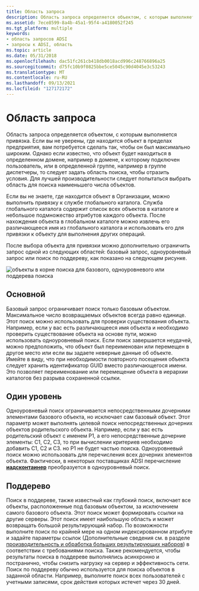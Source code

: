 ```yaml
---
title: Область запроса
description: Область запроса определяется объектом, с которым выполняется привязка.
ms.assetid: 7ece8599-8a4b-45a1-95f4-a4180052f245
ms.tgt_platform: multiple
keywords:
- область запросов ADSI
- запросы к ADSI, область
ms.topic: article
ms.date: 05/31/2018
ms.openlocfilehash: dac51fc261cb418db0018acd996c248766896a25
ms.sourcegitcommit: d75fc10b9f0825bbe5ce5045c90d4045e3c53243
ms.translationtype: MT
ms.contentlocale: ru-RU
ms.lasthandoff: 09/13/2021
ms.locfileid: "127172172"
---
```

# <a name="scope-of-query"></a>Область запроса

Область запроса определяется объектом, с которым выполняется привязка. Если вы не уверены, где находится объект в пределах предприятия, вам потребуется сделать так, чтобы он был максимально широким. Однако если известно, что объект будет находиться в определенном домене, например в домене, к которому подключен пользователь, или в определенной группе, например в группе диспетчеры, то следует задать область поиска, чтобы отразить условия. Для лучшей производительности следует попытаться выбрать область для поиска наименьшего числа объектов.

Если вы не знаете, где находится объект в Организации, можно выполнить привязку к службе глобального каталога. Служба глобального каталога содержит список всех объектов в каталоге и небольшое подмножество атрибутов каждого объекта. После нахождения объекта в глобальном каталоге можно извлечь его различающееся имя из глобального каталога и использовать его для привязки к объекту для выполнения других операций.

После выбора объекта для привязки можно дополнительно ограничить запрос одной из следующих областей: базовый запрос, одноуровневый запрос или поиск по поддереву, как показано на следующем рисунке.

![объекты в корне поиска для базового, одноуровневого или поддерева поиска](images/netds6.png)

## <a name="base"></a>Основной

Базовый запрос ограничивает поиск только базовым объектом. Максимальное число возвращаемых объектов всегда равно единице. Этот поиск можно использовать для проверки существования объекта. Например, если у вас есть различающееся имя объекта и необходимо проверить существование объекта на основе пути, можно использовать одноуровневый поиск. Если поиск завершается неудачей, можно предположить, что объект был переименован или перемещен в другое место или если вы задаете неверные данные об объекте. Имейте в виду, что при необходимости повторного посещения объекта следует хранить идентификатор GUID вместо различающегося имени. Это позволяет переименование или перемещение объекта в иерархии каталогов без разрыва сохраненной ссылки.

## <a name="one-level"></a>Один уровень

Одноуровневый поиск ограничивается непосредственными дочерними элементами базового объекта, но исключает сам базовый объект. Этот параметр может выполнять целевой поиск непосредственных дочерних объектов родительского объекта. Например, если у вас есть родительский объект с именем P1, а его непосредственные дочерние элементы: C1, C2, C3, то при вычислении критериев необходимо добавить C1, C2 и C3. но P1 не будет частью поиска. Одноуровневый поиск можно использовать для перечисления всех дочерних элементов объекта. Фактически, в некоторых поставщиках ADSI перечисление [**иадсконтаинер**](/windows/desktop/api/Iads/nn-iads-iadscontainer) преобразуется в одноуровневый поиск.

## <a name="subtree"></a>Поддерево

Поиск в поддереве, также известный как глубокий поиск, включает все объекты, расположенные под базовым объектом, за исключением самого базового объекта. Этот поиск может формировать ссылки на другие серверы. Этот поиск имеет наибольшую область и может возвращать большой результирующий набор. По возможности выполните поиск по крайней мере на одном индексированном атрибуте и задайте параметры ссылок (Дополнительные сведения см. в разделе [производительность и обработка больших результирующих наборов](performance-and-handling-large-result-sets.md)) в соответствии с требованиями поиска. Также рекомендуется, чтобы результаты поиска в поддереве выполнялись асинхронно и постранично, чтобы снизить нагрузку на сервер и эффективность сети. Поиск по поддереву обычно используется для поиска объектов в заданной области. Например, выполните поиск всех пользователей с учетными записями, срок действия которых истечет через 30 дней.

 

 




